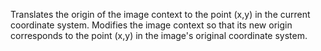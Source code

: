 Translates the origin of the image context to the point (x,y) in the current coordinate system. 
		Modifies the image context so that its new origin corresponds to the point (x,y) in the image's original coordinate system.